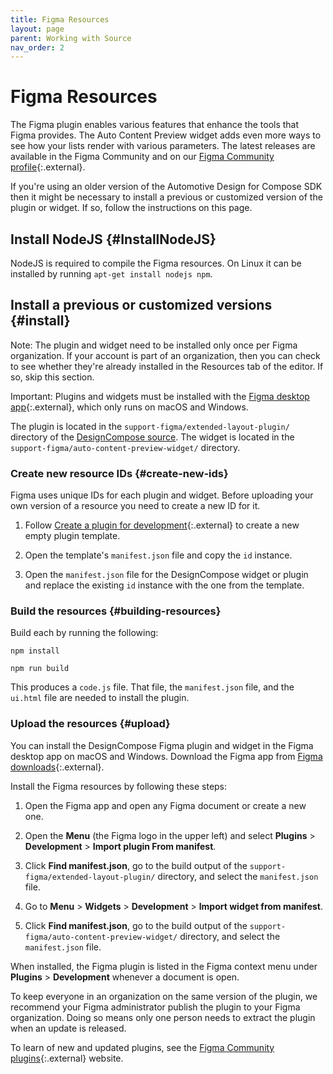 ```yaml
---
title: Figma Resources
layout: page
parent: Working with Source
nav_order: 2
---
```


# Figma Resources

The Figma plugin enables various features that enhance the tools that Figma
provides. The Auto Content Preview widget adds even more ways to see how your
lists render with various parameters. The latest releases are available in the
Figma Community and on our [Figma Community profile][1]{:.external}.

If you're using an older version of the Automotive Design for Compose SDK then
it might be necessary to install a previous or customized version of the plugin
or widget. If so, follow the instructions on this page.

## Install NodeJS {#InstallNodeJS}

NodeJS is required to compile the Figma resources. On Linux it can be installed
by running `apt-get install nodejs npm`.

## Install a previous or customized versions {#install}

Note: The plugin and widget need to be installed only once per Figma
organization. If your account is part of an organization, then you can check to
see whether they're already installed in the Resources tab of the editor. If so,
skip this section.

Important: Plugins and widgets must be installed with the [Figma desktop
app][2]{:.external}, which only runs on macOS and Windows.

The plugin is located in the `support-figma/extended-layout-plugin/` directory
of the [DesignCompose source][3]. The widget is located in the
`support-figma/auto-content-preview-widget/` directory.

### Create new resource IDs {#create-new-ids}

Figma uses unique IDs for each plugin and widget. Before uploading your own
version of a resource you need to create a new ID for it.

1.  Follow [Create a plugin for development][4]{:.external} to create a new
    empty plugin template.

1.  Open the template's `manifest.json` file and copy the `id` instance.

1.  Open the `manifest.json` file for the DesignCompose widget or plugin and
    replace the existing `id` instance with the one from the template.

### Build the resources {#building-resources}

Build each by running the following:

```posix-terminal
npm install

npm run build
```

This produces a `code.js` file. That file, the `manifest.json` file, and the
`ui.html` file are needed to install the plugin.

### Upload the resources {#upload}

You can install the DesignCompose Figma plugin and widget in the Figma desktop
app on macOS and Windows. Download the Figma app from [Figma
downloads][2]{:.external}.

Install the Figma resources by following these steps:

1.  Open the Figma app and open any Figma document or create a new one.

1.  Open the **Menu** (the Figma logo in the upper left) and select
    **Plugins** > **Development** >
    **Import plugin From manifest**.

1.  Click **Find manifest.json**, go to the build output of the
    `support-figma/extended-layout-plugin/` directory, and select the
    `manifest.json` file.

1.  Go to **Menu** > **Widgets** > **Development** > **Import widget from
    manifest**.

1.  Click **Find manifest.json**, go to the build output of the
    `support-figma/auto-content-preview-widget/` directory, and select the
    `manifest.json` file.

When installed, the Figma plugin is listed in the Figma context menu under
**Plugins** > **Development** whenever a document is open.

To keep everyone in an organization on the same version of the plugin, we
recommend your Figma administrator publish the plugin to your Figma
organization. Doing so means only one person needs to extract the plugin when an
update is released.

To learn of new and updated plugins, see the [Figma Community
plugins][6]{:.external} website.

[1]: https://www.figma.com/@designcompose
[2]: https://www.figma.com/downloads/
[3]: /docs/working-with-source/building-sdk/#GetSource
[4]: https://help.figma.com/hc/en-us/articles/360042786733-Create-a-plugin-for-development
[6]: https://www.figma.com/community/plugins
